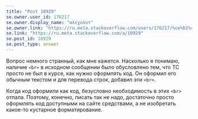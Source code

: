 ```yaml
---
title: "Post 10929"
se.owner.user_id: 176217
se.owner.display_name: "αλεχολυτ"
se.owner.link: "https://ru.meta.stackoverflow.com/users/176217/%ce%b1%ce%bb%ce%b5%cf%87%ce%bf%ce%bb%cf%85%cf%84"
se.link: "https://ru.meta.stackoverflow.com/a/10929"
se.post_id: 10929
se.post_type: answer
---
```

<p>Вопрос немного странный, как мне кажется. Насколько я понимаю, наличие <code>&lt;br&gt;</code> в исходном сообщении было обусловлено тем, что ТС просто не был в курсе, как нужно оформлять код. Он оформил его обычным текстом и для перевода строк, добавил эти <code>&lt;br&gt;</code>.</p>
<p>Когда код оформили как код, безусловно необходимость в этих <code>&lt;br&gt;</code> отпала. Поэтому, конечно, писать так не надо, достаточно просто оформлять код доступными на сайте средствами, а не изобретать какое-то кустарное форматирование.</p>
